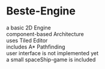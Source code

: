 # Beste-Engine
a basic 2D Engine   
component-based Architecture    
uses Tiled Editor    
includes A* Pathfinding    
user interface is not implemented yet      
a small spaceShip-game is included     

